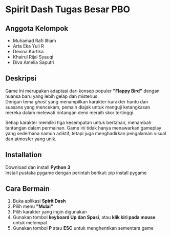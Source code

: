 # Spirit Dash Tugas Besar PBO

## Anggota Kelompok
- Muhamad Rafi Ilham  
- Arta Eka Yuli R  
- Devina Kartika  
- Khairul Rijal Syauqi  
- Diva Amelia Saputri  

## Deskripsi
Game ini merupakan adaptasi dari konsep populer **"Flappy Bird"** dengan nuansa baru yang lebih gelap dan misterius.  
Dengan tema *ghost* yang menampilkan karakter-karakter hantu dan suasana yang mencekam, pemain diajak untuk menguji ketangkasan mereka dalam melewati rintangan demi meraih skor tertinggi.

Setiap karakter memiliki tiga kesempatan untuk bertahan, menambah tantangan dalam permainan. Game ini tidak hanya menawarkan gameplay yang sederhana namun adiktif, tetapi juga menghadirkan pengalaman visual dan atmosfer yang unik.

## Installation
  Download dan install **Python 3**  
  Install pustaka pygame dengan perintah berikut: pip install pygame

## Cara Bermain
1. Buka aplikasi **Spirit Dash**  
2. Pilih menu **"Mulai"**  
3. Pilih karakter yang ingin digunakan  
4. Gunakan tombol **keyboard Up dan Spasi**, atau **klik kiri pada mouse** untuk melompat  
5. Gunakan tombol **P** atau **ESC** untuk menghentikan sementara game
